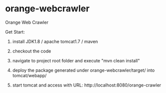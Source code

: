 # orange-webcrawler
Orange Web Crawler

Get Start:

1. install JDK1.8 / apache tomcat1.7 / maven 

2. checkout the code

3. navigate to project root folder and execute "mvn clean install"

3. deploy the package generated under orange-webcrawler/target/ into tomcat/webapp/

4. start tomcat and access with URL: http://localhost:8080/orange-crawler
